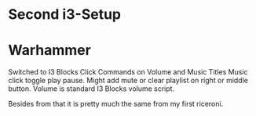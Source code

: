 # Second i3-Setup
# Warhammer

Switched to I3 Blocks
Click Commands on Volume and Music Titles
Music click toggle play pause. Might add mute or clear playlist on right or middle button.
Volume is standard I3 Blocks volume script. 

Besides from that it is pretty much the same from my first riceroni. 
